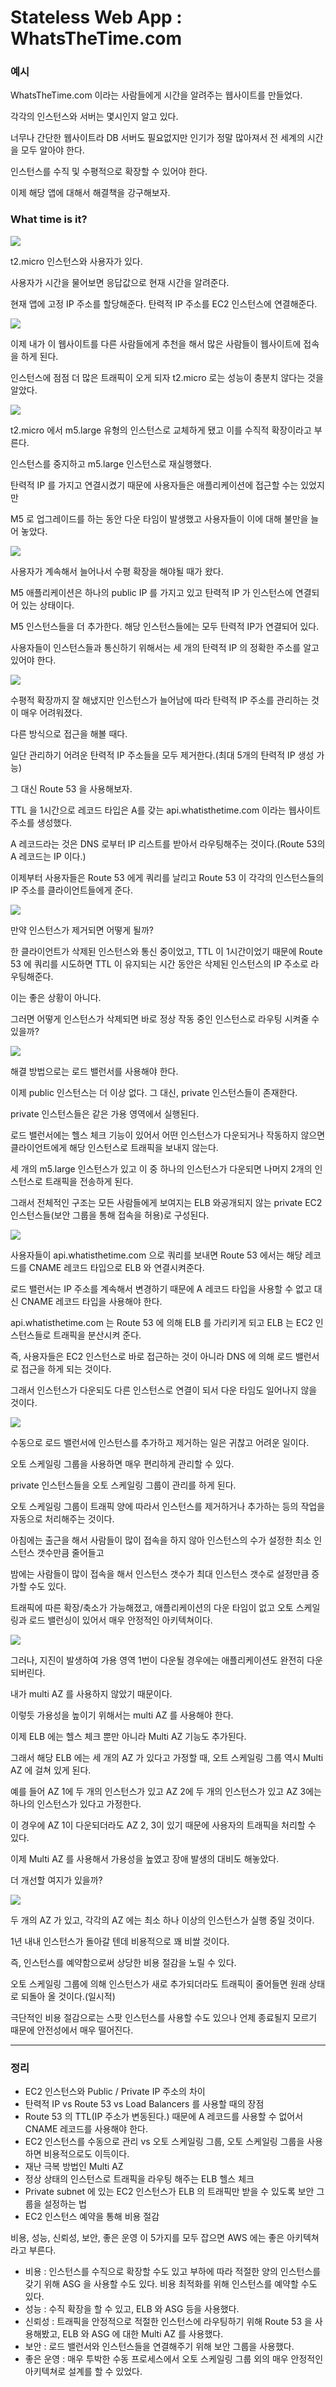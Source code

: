 # Stateless Web App : WhatsTheTime.com

### 예시

WhatsTheTime.com 이라는 사람들에게 시간을 알려주는 웹사이트를 만들었다.

각각의 인스턴스와 서버는 몇시인지 알고 있다.

너무나 간단한 웹사이트라 DB 서버도 필요없지만 인기가 정말 많아져서 전 세계의 시간을 모두 알아야 한다.

인스턴스를 수직 및 수평적으로 확장할 수 있어야 한다.

이제 해당 앱에 대해서 해결책을 강구해보자.

### What time is it?

![](images/1.png)

t2.micro 인스턴스와 사용자가 있다.

사용자가 시간을 물어보면 응답값으로 현재 시간을 알려준다.

현재 앱에 고정 IP 주소를 할당해준다. 탄력적 IP 주소를 EC2 인스턴스에 연결해준다.

![](images/2.png)

이제 내가 이 웹사이트를 다른 사람들에게 추천을 해서 많은 사람들이 웹사이트에 접속을 하게 된다.

인스턴스에 점점 더 많은 트래픽이 오게 되자 t2.micro 로는 성능이 충분치 않다는 것을 알았다.

![](images/3.png)

t2.micro 에서 m5.large 유형의 인스턴스로 교체하게 됐고 이를 수직적 확장이라고 부른다.

인스턴스를 중지하고 m5.large 인스턴스로 재실행했다. 

탄력적 IP 를 가지고 연결시켰기 때문에 사용자들은 애플리케이션에 접근할 수는 있었지만

M5 로 업그레이드를 하는 동안 다운 타임이 발생했고 사용자들이 이에 대해 불만을 늘어 놓았다.

![](images/4.png)

사용자가 계속해서 늘어나서 수평 확장을 해야될 때가 왔다.

M5 애플리케이션은 하나의 public IP 를 가지고 있고 탄력적 IP 가 인스턴스에 연결되어 있는 상태이다.

M5 인스턴스들을 더 추가한다. 해당 인스턴스들에는 모두 탄력적 IP가 연결되어 있다.

사용자들이 인스턴스들과 통신하기 위해서는 세 개의 탄력적 IP 의 정확한 주소를 알고 있어야 한다.

![](images/5.png)

수평적 확장까지 잘 해냈지만 인스턴스가 늘어남에 따라 탄력적 IP 주소를 관리하는 것이 매우 어려워졌다.

다른 방식으로 접근을 해볼 때다.

일단 관리하기 어려운 탄력적 IP 주소들을 모두 제거한다.(최대 5개의 탄력적 IP 생성 가능)

그 대신 Route 53 을 사용해보자.

TTL 을 1시간으로 레코드 타입은 A를 갖는 api.whatisthetime.com 이라는 웹사이트 주소를 생성했다.

A 레코드라는 것은 DNS 로부터 IP 리스트를 받아서 라우팅해주는 것이다.(Route 53의 A 레코드는 IP 이다.)

이제부터 사용자들은 Route 53 에게 쿼리를 날리고 Route 53 이 각각의 인스턴스들의 IP 주소를 클라이언트들에게 준다.

![](images/6.png)

만약 인스턴스가 제거되면 어떻게 될까?

한 클라이언트가 삭제된 인스턴스와 통신 중이었고, TTL 이 1시간이었기 때문에 Route 53 에 쿼리를 시도하면 TTL 이 유지되는 시간 동안은 삭제된 인스턴스의 IP 주소로 라우팅해준다.

이는 좋은 상황이 아니다. 

그러면 어떻게 인스턴스가 삭제되면 바로 정상 작동 중인 인스턴스로 라우팅 시켜줄 수 있을까?

![](images/7.png)

해결 방법으로는 로드 밸런서를 사용해야 한다.

이제 public 인스턴스는 더 이상 없다. 그 대신, private 인스턴스들이 존재한다.

private 인스턴스들은 같은 가용 영역에서 실행된다.

로드 밸런서에는 헬스 체크 기능이 있어서 어떤 인스턴스가 다운되거나 작동하지 않으면 클라이언트에게 해당 인스턴스로 트래픽을 보내지 않는다.

세 개의 m5.large 인스턴스가 있고 이 중 하나의 인스턴스가 다운되면 나머지 2개의 인스턴스로 트래픽을 전송하게 된다.

그래서 전체적인 구조는 모든 사람들에게 보여지는 ELB 와공개되지 않는 private EC2 인스턴스들(보안 그룹을 통해 접속을 허용)로 구성된다.

![](images/8.png)

사용자들이 api.whatisthetime.com 으로 쿼리를 보내면 Route 53 에서는 해당 레코드를 CNAME 레코드 타입으로 ELB 와 연결시켜준다.

로드 밸런서는 IP 주소를 계속해서 변경하기 때문에 A 레코드 타입을 사용할 수 없고 대신 CNAME 레코드 타입을 사용해야 한다.

api.whatisthetime.com 는 Route 53 에 의해 ELB 를 가리키게 되고 ELB 는 EC2 인스턴스들로 트래픽을 분산시켜 준다.

즉, 사용자들은 EC2 인스턴스로 바로 접근하는 것이 아니라 DNS 에 의해 로드 밸런서로 접근을 하게 되는 것이다.

그래서 인스턴스가 다운되도 다른 인스턴스로 연결이 되서 다운 타임도 일어나지 않을 것이다.

![](images/9.png)

수동으로 로드 밸런서에 인스턴스를 추가하고 제거하는 일은 귀찮고 어려운 일이다.

오토 스케일링 그룹을 사용하면 매우 편리하게 관리할 수 있다.

private 인스턴스들을 오토 스케일링 그룹이 관리를 하게 된다.

오토 스케일링 그룹이 트래픽 양에 따라서 인스턴스를 제거하거나 추가하는 등의 작업을 자동으로 처리해주는 것이다.

아침에는 출근을 해서 사람들이 많이 접속을 하지 않아 인스턴스의 수가 설정한 최소 인스턴스 갯수만큼 줄어들고 

밤에는 사람들이 많이 접속을 해서 인스턴스 갯수가 최대 인스턴스 갯수로 설정만큼 증가할 수도 있다.

트래픽에 따른 확장/축소가 가능해졌고, 애플리케이션의 다운 타임이 없고 오토 스케일링과 로드 밸런싱이 있어서 매우 안정적인 아키텍쳐이다.

![](images/10.png)

그러나, 지진이 발생하여 가용 영역 1번이 다운될 경우에는 애플리케이션도 완전히 다운되버린다.

내가 multi AZ 를 사용하지 않았기 때문이다.

이렇듯 가용성을 높이기 위해서는 multi AZ 를 사용해야 한다.

이제 ELB 에는 헬스 체크 뿐만 아니라 Multi AZ 기능도 추가된다.

그래서 해당 ELB 에는 세 개의 AZ 가 있다고 가정할 때, 오트 스케일링 그룹 역시 Multi AZ 에 걸쳐 있게 된다.

예를 들어 AZ 1에 두 개의 인스턴스가 있고 AZ 2에 두 개의 인스턴스가 있고 AZ 3에는 하나의 인스턴스가 있다고 가정한다.

이 경우에 AZ 1이 다운되더라도 AZ 2, 3이 있기 때문에 사용자의 트래픽을 처리할 수 있다.

이제 Multi AZ 를 사용해서 가용성을 높였고 장애 발생의 대비도 해놓았다.

더 개선할 여지가 있을까?

![](images/11.png)

두 개의 AZ 가 있고, 각각의 AZ 에는 최소 하나 이상의 인스턴스가 실행 중일 것이다.

1년 내내 인스턴스가 돌아갈 텐데 비용적으로 꽤 비쌀 것이다.

즉, 인스턴스를 예약함으로써 상당한 비용 절감을 노릴 수 있다.

오토 스케일링 그룹에 의해 인스턴스가 새로 추가되더라도 트래픽이 줄어들면 원래 상태로 되돌아 올 것이다.(일시적)

극단적인 비용 절감으로는 스팟 인스턴스를 사용할 수도 있으나 언제 종료될지 모르기 때문에 안전성에서 매우 떨어진다.

***

### 정리

- EC2 인스턴스와 Public / Private IP 주소의 차이
- 탄력적 IP vs Route 53 vs Load Balancers 를 사용할 때의 장점
- Route 53 의 TTL(IP 주소가 변동된다.) 때문에 A 레코드를 사용할 수 없어서 CNAME 레코드를 사용해야 한다.
- EC2 인스턴스를 수동으로 관리 vs 오토 스케일링 그룹, 오토 스케일링 그룹을 사용하면 비용적으로도 이득이다.
- 재난 극복 방법인 Multi AZ
- 정상 상태의 인스턴스로 트래픽을 라우팅 해주는 ELB 헬스 체크
- Private subnet 에 있는 EC2 인스턴스가 ELB 의 트래픽만 받을 수 있도록 보안 그룹을 설정하는 법
- EC2 인스턴스 예약을 통해 비용 절감

비용, 성능, 신뢰성, 보안, 좋은 운영 이 5가지를 모두 잡으면 AWS 에는 좋은 아키텍쳐라고 부른다.

- 비용 : 인스턴스를 수직으로 확장할 수도 있고 부하에 따라 적절한 양의 인스턴스를 갖기 위해 ASG 을 사용할 수도 있다. 비용 최적화를 위해 인스턴스를 예약할 수도 있다.
- 성능 : 수직 확장을 할 수 있고, ELB 와 ASG 등을 사용했다.
- 신뢰성 : 트래픽을 안정적으로 적절한 인스턴스에 라우팅하기 위해 Route 53 을 사용해봤고, ELB 와 ASG 에 대한 Multi AZ 를 사용했다. 
- 보안 : 로드 밸런서와 인스턴스들을 연결해주기 위해 보안 그룹을 사용했다.
- 좋은 운영 : 매우 투박한 수동 프로세스에서 오토 스케일링 그룹 외의 매우 안정적인 아키텍쳐로 설계를 할 수 있었다.